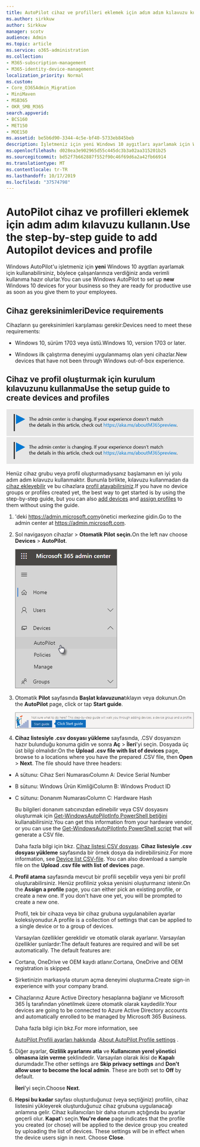 ```yaml
---
title: AutoPilot cihaz ve profilleri eklemek için adım adım kılavuzu kullanın.
ms.author: sirkkuw
author: Sirkkuw
manager: scotv
audience: Admin
ms.topic: article
ms.service: o365-administration
ms.collection:
- M365-subscription-management
- M365-identity-device-management
localization_priority: Normal
ms.custom:
- Core_O365Admin_Migration
- MiniMaven
- MSB365
- OKR_SMB_M365
search.appverid:
- BCS160
- MET150
- MOE150
ms.assetid: be5b6d90-3344-4c5e-bf40-5733eb845beb
description: İşletmeniz için yeni Windows 10 aygıtları ayarlamak için Windows AutoPilot'u nasıl kullanacağınızı öğrenin.
ms.openlocfilehash: d028ea3e902965d55c445dc3b3a02aa315201b25
ms.sourcegitcommit: bd52f7b662887f552f90c46f69d6a2a42fb66914
ms.translationtype: MT
ms.contentlocale: tr-TR
ms.lasthandoff: 10/17/2019
ms.locfileid: "37574798"
---
```

# <a name="use-the-step-by-step-guide-to-add-autopilot-devices-and-profile"></a><span data-ttu-id="3fb5d-103">AutoPilot cihaz ve profilleri eklemek için adım adım kılavuzu kullanın.</span><span class="sxs-lookup"><span data-stu-id="3fb5d-103">Use the step-by-step guide to add Autopilot devices and profile</span></span>

<span data-ttu-id="3fb5d-104">Windows AutoPilot'u işletmeniz için **yeni** Windows 10 aygıtları ayarlamak için kullanabilirsiniz, böylece çalışanlarınıza verdiğiniz anda verimli kullanıma hazır olurlar.</span><span class="sxs-lookup"><span data-stu-id="3fb5d-104">You can use Windows AutoPilot to set up **new** Windows 10 devices for your business so they are ready for productive use as soon as you give them to your employees.</span></span>
  
## <a name="device-requirements"></a><span data-ttu-id="3fb5d-105">Cihaz gereksinimleri</span><span class="sxs-lookup"><span data-stu-id="3fb5d-105">Device requirements</span></span>

<span data-ttu-id="3fb5d-106">Cihazların şu gereksinimleri karşılaması gerekir:</span><span class="sxs-lookup"><span data-stu-id="3fb5d-106">Devices need to meet these requirements:</span></span>
  
- <span data-ttu-id="3fb5d-107">Windows 10, sürüm 1703 veya üstü.</span><span class="sxs-lookup"><span data-stu-id="3fb5d-107">Windows 10, version 1703 or later.</span></span>
    
- <span data-ttu-id="3fb5d-108">Windows ilk çalıştırma deneyimi uygulanmamış olan yeni cihazlar.</span><span class="sxs-lookup"><span data-stu-id="3fb5d-108">New devices that have not been through Windows out-of-box experience.</span></span>
    
## <a name="use-the-setup-guide-to-create-devices-and-profiles"></a><span data-ttu-id="3fb5d-109">Cihaz ve profil oluşturmak için kurulum kılavuzunu kullanma</span><span class="sxs-lookup"><span data-stu-id="3fb5d-109">Use the setup guide to create devices and profiles</span></span>

<span data-ttu-id="3fb5d-110">[![Yönetici merkezinin değiştiğini bildirmek için etiket ve aka.ms/aboutM365preview daha fazla ayrıntı bulabilirsiniz.](media/m365admincenterchanging.png)](https://docs.microsoft.com/office365/admin/microsoft-365-admin-center-preview)</span><span class="sxs-lookup"><span data-stu-id="3fb5d-110">[![Label to let you know the admin center is changing and you can find more details at aka.ms/aboutM365preview.](media/m365admincenterchanging.png)](https://docs.microsoft.com/office365/admin/microsoft-365-admin-center-preview)</span></span>

<span data-ttu-id="3fb5d-111">Henüz cihaz grubu veya profil oluşturmadıysanız başlamanın en iyi yolu adım adım kılavuzu kullanmaktır. Bununla birlikte, kılavuzu kullanmadan da [cihaz ekleyebilir](create-and-edit-autopilot-devices.md) ve bu cihazlara [profil atayabilirsiniz](create-and-edit-autopilot-profiles.md).</span><span class="sxs-lookup"><span data-stu-id="3fb5d-111">If you have no device groups or profiles created yet, the best way to get started is by using the step-by-step guide, but you can also [add devices](create-and-edit-autopilot-devices.md) and [assign profiles](create-and-edit-autopilot-profiles.md) to them without using the guide.</span></span> 
  
1. <span data-ttu-id="3fb5d-112">'deki <a href="https://go.microsoft.com/fwlink/p/?linkid=837890" target="_blank">https://admin.microsoft.com</a>yönetici merkezine gidin.</span><span class="sxs-lookup"><span data-stu-id="3fb5d-112">Go to the admin center at <a href="https://go.microsoft.com/fwlink/p/?linkid=837890" target="_blank">https://admin.microsoft.com</a>.</span></span>

2. <span data-ttu-id="3fb5d-113">Sol navigasyon cihazlar \> **Otomatik Pilot** **seçin.**</span><span class="sxs-lookup"><span data-stu-id="3fb5d-113">On the left nav choose **Devices** \> **AutoPilot**.</span></span>

    ![Yönetici merkezinde cihazları seçin ve sonra Otomatik Pilot.](media/AutoPilot.png)
  
2. <span data-ttu-id="3fb5d-115">Otomatik **Pilot** sayfasında **Başlat kılavuzuna**tıklayın veya dokunun.</span><span class="sxs-lookup"><span data-stu-id="3fb5d-115">On the **AutoPilot** page, click or tap **Start guide**.</span></span>
    
    ![Click Start guide for step-by-step instructions for Autopilot.](media/31662655-d1e6-437d-87ea-c0dec5da56f7.png)
  
3. <span data-ttu-id="3fb5d-p101">**Cihaz listesiyle .csv dosyası yükleme** sayfasında, .CSV dosyanızın hazır bulunduğu konuma gidin ve sonra **Aç** \> **İleri**'yi seçin. Dosyada üç üst bilgi olmalıdır:</span><span class="sxs-lookup"><span data-stu-id="3fb5d-p101">On the **Upload .csv file with list of devices** page, browse to a locations where you have the prepared .CSV file, then **Open** \> **Next**. The file should have three headers:</span></span>
    
  - <span data-ttu-id="3fb5d-119">A sütunu: Cihaz Seri Numarası</span><span class="sxs-lookup"><span data-stu-id="3fb5d-119">Column A: Device Serial Number</span></span>
    
  - <span data-ttu-id="3fb5d-120">B sütunu: Windows Ürün Kimliği</span><span class="sxs-lookup"><span data-stu-id="3fb5d-120">Column B: Windows Product ID</span></span>
    
  - <span data-ttu-id="3fb5d-121">C sütunu: Donanım Numarası</span><span class="sxs-lookup"><span data-stu-id="3fb5d-121">Column C: Hardware Hash</span></span>
    
    <span data-ttu-id="3fb5d-122">Bu bilgileri donanım satıcınızdan edinebilir veya CSV dosyasını oluşturmak için [Get-WindowsAutoPilotInfo PowerShell betiğini](https://www.powershellgallery.com/packages/Get-WindowsAutoPilotInfo) kullanabilirsiniz.</span><span class="sxs-lookup"><span data-stu-id="3fb5d-122">You can get this information from your hardware vendor, or you can use the [Get-WindowsAutoPilotInfo PowerShell script](https://www.powershellgallery.com/packages/Get-WindowsAutoPilotInfo) that will generate a CSV file.</span></span> 
    
    <span data-ttu-id="3fb5d-p102">Daha fazla bilgi için bkz. [Cihaz listesi CSV dosyası](https://support.office.com/article/932e3676-2491-49f0-9177-d893d2f5276e). **Cihaz listesiyle .csv dosyası yükleme** sayfasında bir örnek dosya da indirebilirsiniz.</span><span class="sxs-lookup"><span data-stu-id="3fb5d-p102">For more information, see [Device list CSV-file](https://support.office.com/article/932e3676-2491-49f0-9177-d893d2f5276e). You can also download a sample file on the **Upload .csv file with list of devices** page.</span></span> 
    
4. <span data-ttu-id="3fb5d-p103">**Profil atama** sayfasında mevcut bir profili seçebilir veya yeni bir profil oluşturabilirsiniz. Henüz profiliniz yoksa yenisini oluşturmanız istenir.</span><span class="sxs-lookup"><span data-stu-id="3fb5d-p103">On the **Assign a profile** page, you can either pick an existing profile, or create a new one. If you don't have one yet, you will be prompted to create a new one.</span></span> 
    
    <span data-ttu-id="3fb5d-127">Profil, tek bir cihaza veya bir cihaz grubuna uygulanabilen ayarlar koleksiyonudur.</span><span class="sxs-lookup"><span data-stu-id="3fb5d-127">A profile is a collection of settings that can be applied to a single device or to a group of devices.</span></span>
    
    <span data-ttu-id="3fb5d-p104">Varsayılan özellikler gereklidir ve otomatik olarak ayarlanır. Varsayılan özellikler şunlardır:</span><span class="sxs-lookup"><span data-stu-id="3fb5d-p104">The default features are required and will be set automatically. The default features are:</span></span>
    
  - <span data-ttu-id="3fb5d-130">Cortana, OneDrive ve OEM kaydı atlanır.</span><span class="sxs-lookup"><span data-stu-id="3fb5d-130">Cortana, OneDrive and OEM registration is skipped.</span></span>
    
  - <span data-ttu-id="3fb5d-131">Şirketinizin markasıyla oturum açma deneyimi oluşturma.</span><span class="sxs-lookup"><span data-stu-id="3fb5d-131">Create sign-in experience with your company brand.</span></span>
    
  - <span data-ttu-id="3fb5d-132">Cihazlarınız Azure Active Directory hesaplarına bağlanır ve Microsoft 365 İş tarafından yönetilmek üzere otomatik olarak kaydedilir.</span><span class="sxs-lookup"><span data-stu-id="3fb5d-132">Your devices are going to be connected to Azure Active Directory accounts and automatically enrolled to be managed by Microsoft 365 Business.</span></span>
    
    <span data-ttu-id="3fb5d-133">Daha fazla bilgi için bkz.</span><span class="sxs-lookup"><span data-stu-id="3fb5d-133">For more information, see</span></span>
    
    <span data-ttu-id="3fb5d-134">[AutoPilot Profili ayarları hakkında](autopilot-profile-settings.md) .</span><span class="sxs-lookup"><span data-stu-id="3fb5d-134">[About AutoPilot Profile settings](autopilot-profile-settings.md) .</span></span> 
    
5. <span data-ttu-id="3fb5d-135">Diğer ayarlar, **Gizlilik ayarlarını atla** ve **Kullanıcının yerel yönetici olmasına izin verme** şeklindedir. Varsayılan olarak ikisi de **Kapalı** durumdadır.</span><span class="sxs-lookup"><span data-stu-id="3fb5d-135">The other settings are **Skip privacy settings** and **Don't allow user to become the local admin**. These are both set to **Off** by default.</span></span> 
    
    <span data-ttu-id="3fb5d-136">**İleri**'yi seçin.</span><span class="sxs-lookup"><span data-stu-id="3fb5d-136">Choose **Next**.</span></span>
    
6. <span data-ttu-id="3fb5d-p105">**Hepsi bu kadar** sayfası oluşturduğunuz (veya seçtiğiniz) profilin, cihaz listesini yükleyerek oluşturduğunuz cihaz grubuna uygulanacağı anlamına gelir. Cihaz kullanıcıları bir daha oturum açtığında bu ayarlar geçerli olur. **Kapat**'ı seçin.</span><span class="sxs-lookup"><span data-stu-id="3fb5d-p105">**You're done** page indicates that the profile you created (or chose) will be applied to the device group you created by uploading the list of devices. These settings will be in effect when the device users sign in next. Choose **Close**.</span></span>
    